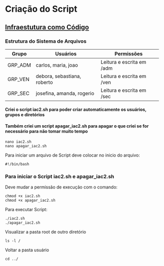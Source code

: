 # Criação do Script
## [Infraestutura como Código](https://docs.google.com/presentation/d/1_vwPcBh7YUhUfu37lAUYQqhhP8LMmPHRCXo1Bc7czTs/edit#slide=id.p3)
### Estrutura do Sistema de Arquivos

| Grupo | Usuários | Permissões |
|---|---|---|
| GRP_ADM | carlos, maria, joao | Leitura e escrita em /adm |
| GRP_VEN | debora, sebastiana, roberto | Leitura e escrita em /ven |
| GRP_SEC | josefina, amanda, rogerio | Leitura e escrita em /sec |

#### Criei o script iac2.sh para poder criar automaticamente os usuários, grupos e diretórios
#### Também criei um script apagar_iac2.sh para apagar o que criei se for necessário para não tomar muito tempo

    nano iac2.sh
    nano apagar_iac2.sh
Para iniciar um arquivo de Script deve colocar no inicio do arquivo:

    #!/bin/bash
### Para iniciar o Script iac2.sh e apagar_iac2.sh
Deve mudar a permissão de execução com o comando:

    chmod +x iac2.sh
    chmod +x apagar_iac2.sh
Para executar Script:

    ./iac2.sh
    ./apagar_iac2.sh
Visualizar a pasta root de outro diretório

    ls -l /
Voltar a pasta usuário

    cd ../

